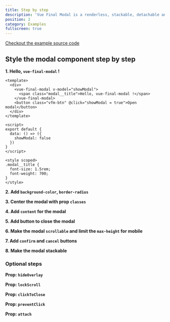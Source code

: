 ```yaml
---
title: Step by step
description: 'Vue Final Modal is a renderless, stackable, detachable and lightweight modal component.'
position: 2
category: Examples
fullscreen: true
---
```


<alert>

[Checkout the example source code](https://github.com/hunterliu1003/vue-final-modal/tree/master/example/src/components/basic)

</alert>



## Style the modal component step by step

**1. Hello, `vue-final-modal` !**

<v-basic class="mb-4"></v-basic>

<!-- <codepen path="basic/VBasic"></codepen> -->

<show-code>

```vue
<template>
  <div>
    <vue-final-modal v-model="showModal">
      <span class="modal__title">Hello, vue-final-modal !</span>
    </vue-final-modal>
    <button class="vfm-btn" @click="showModal = true">Open modal</button>
  </div>
</template>

<script>
export default {
  data: () => ({
    showModal: false
  })
}
</script>

<style scoped>
.modal__title {
  font-size: 1.5rem;
  font-weight: 700;
}
</style>
```

</show-code>

**2. Add `background-color`, `border-radius`**

<v-background class="mb-4"></v-background>

<!-- <codepen path="basic/VBackground"></codepen> -->

**3. Center the modal with prop `classes`**

<v-centered class="mb-4"></v-centered>

<!-- <codepen path="basic/VCentered"></codepen> -->

**4. Add `content` for the modal**

<v-content class="mb-4"></v-content>

<!-- <codepen path="basic/VContent"></codepen> -->

**5. Add button to close the modal**

<v-close-button class="mb-4"></v-close-button>

<!-- <codepen path="basic/VCloseButton"></codepen> -->

**6. Make the modal `scrollable` and limit the `max-height` for mobile**

<v-scrollable class="mb-4"></v-scrollable>

<!-- <codepen path="basic/VScrollable"></codepen> -->

**7. Add `confirm` and `cancel` buttons**

<v-action-buttons class="mb-4"></v-action-buttons>

<!-- <codepen path="basic/VActionButtons"></codepen> -->

**8. Make the modal stackable**

<v-stackable class="mb-4"></v-stackable>

<!-- <codepen path="basic/VStackable"></codepen> -->

### Optional steps

**Prop: `hideOverlay`**

<!-- <tailwind-hide-overlay></tailwind-hide-overlay> -->

**Prop: `lockScroll`**

<!-- <tailwind-lock-scroll></tailwind-lock-scroll> -->

**Prop: `clickToClose`**

<!-- <tailwind-click-to-close></tailwind-click-to-close> -->

**Prop: `preventClick`**

<!-- <tailwind-prevent-click></tailwind-prevent-click> -->

**Prop: `attach`**

<!-- <tailwind-attach></tailwind-attach> -->
